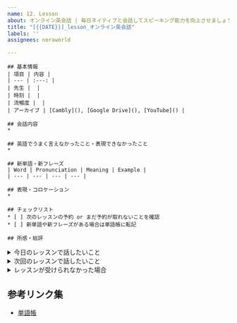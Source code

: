 ```yaml
---
name: 12. Lesson
about: オンライン英会話 | 毎日ネイティブと会話してスピーキング能力を向上させましょう
title: "[{{DATE}}]_lesson_オンライン英会話"
labels: ''
assignees: noraworld

---
```


```
## 基本情報
| 項目 | 内容 |
| --- | :---: |
| 先生 |  |
| 時刻 |  |
| 流暢度 |  |
| アーカイブ | [Cambly](), [Google Drive](), [YouTube]() |

## 会話内容
* 

## 英語でうまく言えなかったこと・表現できなかったこと
* 

## 新単語・新フレーズ
| Word | Pronunciation | Meaning | Example |
| --- | --- | --- | --- |

## 表現・コロケーション
* 

## チェックリスト
* [ ] 次のレッスンの予約 or まだ予約が取れないことを確認
* [ ] 新単語や新フレーズがある場合は単語帳に転記

## 所感・総評

```



<details>
<summary>今日のレッスンで話したいこと</summary>

```
## 今日のレッスンで話したいこと
> 
```
</details>



<details>
<summary>次回のレッスンで話したいこと</summary>

```
## 次回のレッスンで話したいこと
> 
```
</details>



<details>
<summary>レッスンが受けられなかった場合</summary>

```
## 基本情報
| 項目 | 内容 |
| --- | :---: |
| 先生（予定） |  |
| 時刻（予約時間） |  |

## チェックリスト
* [ ] 次のレッスンの予約 or まだ予約が取れないことを確認

## レッスンを受けられなかった理由
今日はレッスンを受けることができなかった。


```
</details>



## 参考リンク集
* [単語帳](https://github.com/noraworld/memo/blob/main/Atsueigo%20School/%E5%8D%98%E8%AA%9E/wordbook.md)
